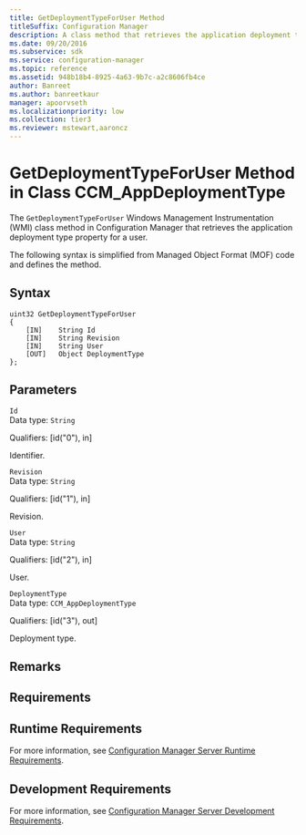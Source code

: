 ```yaml
---
title: GetDeploymentTypeForUser Method
titleSuffix: Configuration Manager
description: A class method that retrieves the application deployment type property for a user.
ms.date: 09/20/2016
ms.subservice: sdk
ms.service: configuration-manager
ms.topic: reference
ms.assetid: 948b18b4-8925-4a63-9b7c-a2c8606fb4ce
author: Banreet
ms.author: banreetkaur
manager: apoorvseth
ms.localizationpriority: low
ms.collection: tier3
ms.reviewer: mstewart,aaroncz 
---
```

# GetDeploymentTypeForUser Method in Class CCM_AppDeploymentType
The `GetDeploymentTypeForUser` Windows Management Instrumentation (WMI) class method in Configuration Manager that retrieves the application deployment type property for a user.   

 The following syntax is simplified from Managed Object Format (MOF) code and defines the method.  

## Syntax  

```  
uint32 GetDeploymentTypeForUser   
{  
    [IN]    String Id  
    [IN]    String Revision  
    [IN]    String User  
    [OUT]   Object DeploymentType  
};  
```  

## Parameters  
 `Id`  
 Data type: `String`  

 Qualifiers: [id("0"), in]  

 Identifier.    

 `Revision`  
 Data type: `String`  

 Qualifiers: [id("1"), in]  

 Revision.    

 `User`  
 Data type: `String`  

 Qualifiers: [id("2"), in]  

 User.    

 `DeploymentType`  
 Data type: `CCM_AppDeploymentType`  

 Qualifiers: [id("3"), out]  

 Deployment type.    

## Remarks  

## Requirements  

## Runtime Requirements  
 For more information, see [Configuration Manager Server Runtime Requirements](../../../../../develop/core/reqs/server-runtime-requirements.md).  

## Development Requirements  
 For more information, see [Configuration Manager Server Development Requirements](../../../../../develop/core/reqs/server-development-requirements.md).
